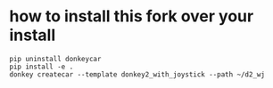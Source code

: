 # how to install this fork over your install

``` 
pip uninstall donkeycar
pip install -e .
donkey createcar --template donkey2_with_joystick --path ~/d2_wj
```

